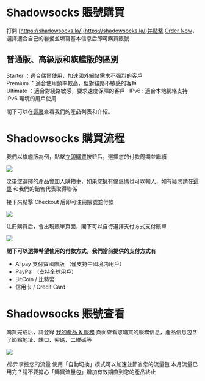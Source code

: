 # Shadowsocks 賬號購買

打開 [https://shadowsocks.la/](https://shadowsocks.la/)并點擊 [Order Now](https://portal.shadowsocks.la/link.php?id=5)，選擇適合自己的套餐並填寫基本信息后即可購買賬號

## 普通版、高級版和旗艦版的區別

Starter ：適合偶爾使用，加速國外網站需求不强烈的客戶     
Premium ：適合使用頻率較高，但對綫路不敏感的客戶    
Ultimate ：適合對綫路敏感，要求速度保障的客戶    
IPv6 : 適合本地網絡支持 IPv6 環境的用戶使用  

閣下可以在[這裏](https://portal.shadowsocks.la/cart.php)查看我們的產品列表和介紹。

# Shadowsocks 購買流程

我們以旗艦版為例，點擊[立即購買](https://portal.shadowsocks.la/cart.php?a=add&pid=36)按鈕后，選擇您的付款周期並繼續

![](https://ooo.0o0.ooo/2017/01/04/586d05895415d.png)

之後您選擇的產品會加入購物車，如果您擁有優惠碼也可以輸入，如有疑問請在[這裏](https://portal.shadowsocks.la/submitticket.php?step=2&deptid=1) 和我們的銷售代表取得聯係

接下來點擊 Checkout 后即可注冊賬號並付款

![](https://ooo.0o0.ooo/2017/01/04/586d05b8763f6.png)

注冊購買后，會出現賬單頁面，閣下可以自行選擇支付方式支付賬單

![](https://ooo.0o0.ooo/2017/01/04/586d05dcc3708.png)

**閣下可以選擇希望使用的付款方式，我們當前提供的支付方式有**

- Alipay 支付寶國際版 （僅支持中國境内用戶）
- PayPal （支持全球用戶）
- BitCoin / 比特幣
- 信用卡 / Credit Card

# Shadowsocks 賬號查看

購買完成后，請登錄 [我的產品 & 服務](https://portal.shadowsocks.la/clientarea.php?action=services) 頁面查看您購買的服務信息，產品信息包含了節點地址、端口、密碼、二維碼等

![](https://ooo.0o0.ooo/2017/01/04/586d061ebb51f.png)

*提示*:掌控您的流量 使用「自動切換」模式可以加速並節省您的流量包
本月流量已用完？請不要擔心「購買流量包」增加有效期直到您的產品終止
